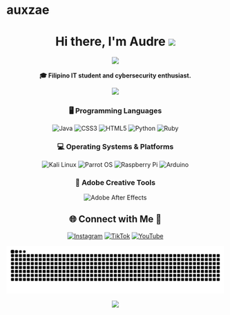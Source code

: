 # auxzae
<h1 align="center">Hi there, I'm Audre</a> <img
src="https://media2.giphy.com/media/iGYHARMv4DVk5d1Fh9/giphy.gif?cid=790b7611d073342720951ca87491de93451b68b7714db5e5&rid=giphy.gif&ct=g" height="32" /></h1> 
<div align="center">
  
<div align="center">
  
<img src="https://media0.giphy.com/media/v1.Y2lkPTc5MGI3NjExYzNhd3h5aWh0emRtYnYyM2k5dzE5czY2M2ZjbHl3czRhODhmcHBjeCZlcD12MV9pbnRlcm5hbF9naWZfYnlfaWQmY3Q9Zw/xT1R9Hr7AdQBZlVGG4/giphy.gif" />

**🎓 Filipino IT student and cybersecurity enthusiast.**

<div align="center">

<!-- Stats -->
<div align="center">
  <img src="https://github-readme-stats.vercel.app/api?username=auxzaeCTF&theme=aura&hide_border=true&include_all_commits=true&count_private=true" width="55%" /> </br>
</div>


<!-- Tech Stack -->
<div align="center">
  

### 🖥️ Programming Languages
![Java](https://img.shields.io/badge/Java-%23ED8B00.svg?style=for-the-badge&logo=openjdk&logoColor=white)
![CSS3](https://img.shields.io/badge/CSS3-%231572B6.svg?style=for-the-badge&logo=css3&logoColor=white)
![HTML5](https://img.shields.io/badge/HTML5-%23E34F26.svg?style=for-the-badge&logo=html5&logoColor=white)
![Python](https://img.shields.io/badge/Python-3670A0?style=for-the-badge&logo=python&logoColor=ffdd54)
![Ruby](https://img.shields.io/badge/Ruby-%23CC342D.svg?style=for-the-badge&logo=ruby&logoColor=white)

### 💻 Operating Systems & Platforms
![Kali Linux](https://img.shields.io/badge/Kali%20Linux-557C94?style=for-the-badge&logo=kalilinux&logoColor=white)
![Parrot OS](https://img.shields.io/badge/Parrot%20OS-1f8acb?style=for-the-badge&logo=parrot-security&logoColor=white)
![Raspberry Pi](https://img.shields.io/badge/Raspberry%20Pi-C51A4A?style=for-the-badge&logo=raspberry-pi&logoColor=white)
![Arduino](https://img.shields.io/badge/Arduino-00979D?style=for-the-badge&logo=arduino&logoColor=white)

### 🎨 Adobe Creative Tools
![Adobe After Effects](https://img.shields.io/badge/After%20Effects-9999FF.svg?style=for-the-badge&logo=adobe-after-effects&logoColor=white)


</div>



<!-- Social connections -->
<div align="center">

## 🌐 Connect with Me 🍬
[![Instagram](https://img.shields.io/badge/Instagram-%23E4405F.svg?logo=Instagram&logoColor=white)](https://instagram.com/auxzae) [![TikTok](https://img.shields.io/badge/TikTok-black.svg?logo=tiktok&logoColor=white)](https://tiktok.com/@auxzae)  [![YouTube](https://img.shields.io/badge/YouTube-%23FF0000.svg?logo=YouTube&logoColor=white)](https://youtube.com/@auxzae9716)



</div>



<!-- Snake Animation -->
<div align="center">
    
  ![snake gif](https://github.com/auxzaeCTF/auxzaeCTF/blob/output/github-snake-dark.svg)
</div>



<!-- Visit Counter -->
<div align="center">
  
  [![](https://visitcount.itsvg.in/api?id=auxzaeCTF&icon=10&color=6)](https://visitcount.itsvg.in)
</div>
